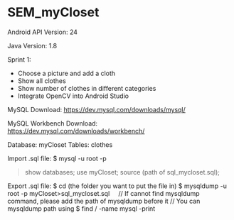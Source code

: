 # SEM_myCloset


Android API Version: 24

Java Version: 1.8

Sprint 1:
- Choose a picture and add a cloth
- Show all clothes
- Show number of clothes in different categories
- Integrate OpenCV into Android Studio


MySQL Download: https://dev.mysql.com/downloads/mysql/

MySQL Workbench Download: https://dev.mysql.com/downloads/workbench/


Database: myCloset
Tables: clothes

Import .sql file:
$ mysql -u root -p
> show databases;
> use myCloset;
> source (path of sql_mycloset.sql);

Export .sql file:
$ cd (the folder you want to put the file in)
$ mysqldump -u root -p myCloset>sql_mycloset.sql    
// If cannot find mysqldump command, please add the path of mysqldump before it
// You can mysqldump path using $ find  / -name mysql -print
